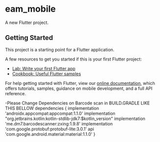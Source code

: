 # eam_mobile

A new Flutter project.

## Getting Started

This project is a starting point for a Flutter application.

A few resources to get you started if this is your first Flutter project:

- [Lab: Write your first Flutter app](https://flutter.dev/docs/get-started/codelab)
- [Cookbook: Useful Flutter samples](https://flutter.dev/docs/cookbook)

For help getting started with Flutter, view our
[online documentation](https://flutter.dev/docs), which offers tutorials,
samples, guidance on mobile development, and a full API reference.


-Please Change Dependencies on Barcode scan in BUILD.GRADLE LIKE THIS BELLOW
dependencies {
    implementation 'androidx.appcompat:appcompat:1.1.0'
    implementation "org.jetbrains.kotlin:kotlin-stdlib-jdk7:$kotlin_version"
    implementation 'me.dm7.barcodescanner:zxing:1.9.8'
    implementation 'com.google.protobuf:protobuf-lite:3.0.1'
    api 'com.google.android.material:material:1.1.0'
}
